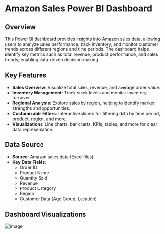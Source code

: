 # Amazon Sales Power BI Dashboard

## Overview
This Power BI dashboard provides insights into Amazon sales data, allowing users to analyze sales performance, track inventory, and monitor customer trends across different regions and time periods. The dashboard helps identify key metrics such as total revenue, product performance, and sales trends, enabling data-driven decision-making.

## Key Features
- **Sales Overview**: Visualize total sales, revenue, and average order value.
- **Inventory Management**: Track stock levels and monitor inventory turnover.
- **Regional Analysis**: Explore sales by region, helping to identify market strengths and opportunities.
- **Customizable Filters**: Interactive slicers for filtering data by time period, product, region, and more.
- **Visualizations**: Line charts, bar charts, KPIs, tables, and more for clear data representation.

## Data Source
- **Source**: Amazon sales data (Excel files).
- **Key Data Fields**: 
  - Order ID
  - Product Name
  - Quantity Sold
  - Revenue
  - Product Category
  - Region
  - Customer Data (Age Group, Location)
  
## Dashboard Visualizations

![image](https://github.com/user-attachments/assets/7b89efe0-5b2a-434c-b470-346c9c72982c)


